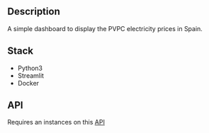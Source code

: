 ## Description
A simple dashboard to display the PVPC electricity prices in Spain.

## Stack
- Python3
- Streamlit
- Docker

## API
Requires an instances on this [API](https://github.com/daithihearn/electricity-prices)
